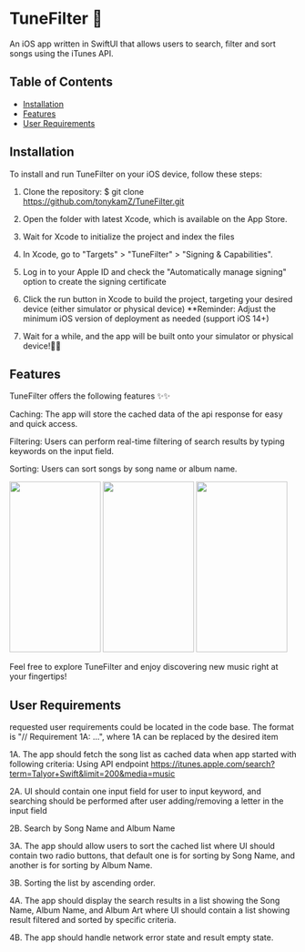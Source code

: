 # TuneFilter 🎵
An iOS app written in SwiftUI that allows users to search, filter and sort songs using the iTunes API.
## Table of Contents

- [Installation](#installation)
- [Features](#features)
- [User Requirements](#user-requirements)

## Installation

To install and run TuneFilter on your iOS device, follow these steps:

1. Clone the repository:
$ git clone https://github.com/tonykamZ/TuneFilter.git

2. Open the folder with latest Xcode, which is available on the App Store.

3. Wait for Xcode to initialize the project and index the files

4. In Xcode, go to "Targets" > "TuneFilter" > "Signing & Capabilities".

5. Log in to your Apple ID and check the "Automatically manage signing" option to create the signing certificate

6. Click the run button in Xcode to build the project, targeting your desired device (either simulator or physical device)
   **Reminder: Adjust the minimum iOS version of deployment as needed (support iOS 14+)

7. Wait for a while, and the app will be built onto your simulator or physical device!🎉🎉

## Features

TuneFilter offers the following features ✨✨

Caching: The app will store the cached data of the api response for easy and quick access.

Filtering: Users can perform real-time filtering of search results by typing keywords on the input field.

Sorting: Users can sort songs by song name or album name.

<img src="https://github.com/tonykamZ/tuneFilter/assets/67361009/ccdd03df-2847-458e-9c9e-0d2ba3c1a301" width="160" height="300">
<img src="https://github.com/tonykamZ/tuneFilter/assets/67361009/01df9cef-0e5a-4f64-881a-26303c94d986" width="160" height="300">
<img src="https://github.com/tonykamZ/tuneFilter/assets/67361009/2dfe1d0a-f12c-4973-b78e-16db0a21c941" width="160" height="300">

Feel free to explore TuneFilter and enjoy discovering new music right at your fingertips!

## User Requirements

requested user requirements could be located in the code base. The format is "// Requirement 1A: ...", where 1A can be replaced by the desired item

1A. The app should fetch the song list as cached data when app started with following criteria:
    Using API endpoint https://itunes.apple.com/search?term=Talyor+Swift&limit=200&media=music

2A. UI should contain one input field for user to input keyword, and searching should be performed after user adding/removing a letter in the input field

2B. Search by Song Name and Album Name

3A. The app should allow users to sort the cached list where UI should contain two radio buttons, that default one is for sorting by Song Name, and another is for sorting by Album Name.

3B. Sorting the list by ascending order.

4A. The app should display the search results in a list showing the Song Name, Album Name, and Album Art where UI should contain a list showing result filtered and sorted by specific criteria.

4B. The app should handle network error state and result empty state.





